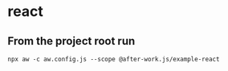 # react

## From the project root run

```shell
npx aw -c aw.config.js --scope @after-work.js/example-react
```

